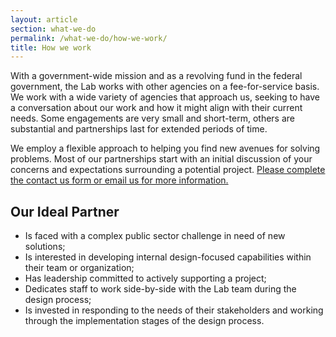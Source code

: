 ```yaml
---
layout: article
section: what-we-do
permalink: /what-we-do/how-we-work/
title: How we work
---
```


With a government-wide mission and as a revolving fund in the federal government, the Lab works with other agencies on a fee-for-service basis. We work with a wide variety of agencies that approach us, seeking to have a conversation about our work and how it might align with their current needs. Some engagements are very small and short-term, others are substantial and partnerships last for extended periods of time.

We employ a flexible approach to helping you find new avenues for solving problems. Most of our partnerships start with an initial discussion of your concerns and expectations surrounding a potential project. [Please complete the contact us form or email us for more information.](../contact/)

## Our Ideal Partner

*	Is faced with a complex public sector challenge in need of new solutions;
*	Is interested in developing internal design-focused capabilities within their team or organization;
*	Has leadership committed to actively supporting a project;
*	Dedicates staff to work side-by-side with the Lab team during the design process;
*	Is invested in responding to the needs of their stakeholders and working through the implementation stages of the design process.
